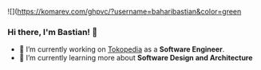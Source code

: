 ![](https://komarev.com/ghpvc/?username=baharibastian&color=green

### Hi there, I'm Bastian! 👋

- 🔭 I’m currently working on [Tokopedia](https://www.tokopedia.com) as a **Software Engineer**.
- 🌱 I’m currently learning more about **Software Design and Architecture**


